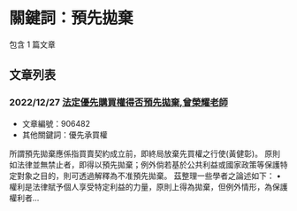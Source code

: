 # 關鍵詞：預先拋棄

包含 1 篇文章

## 文章列表

### 2022/12/27 [法定優先購買權得否預先拋棄,曾榮耀老師](../../articles/906482_%E6%B3%95%E5%AE%9A%E5%84%AA%E5%85%88%E8%B3%BC%E8%B2%B7%E6%AC%8A%E5%BE%97%E5%90%A6%E9%A0%90%E5%85%88%E6%8B%8B%E6%A3%84%2C%E6%9B%BE%E6%A6%AE%E8%80%80%E8%80%81%E5%B8%AB.md)
- 文章編號：906482
- 其他關鍵詞：優先承買權

所謂預先拋棄應係指買賣契約成立前，即終局放棄先買權之行使(黃健彰)。 原則如法律並無禁止者，即得以預先拋棄；例外倘若基於公共利益或國家政策等保護特定對象之目的，則可透過解釋為不准預先拋棄。 茲整理一些學者之論述如下： • 權利是法律賦予個人享受特定利益的力量，原則上得為拋棄，但例外情形，為保護權利者...
